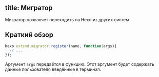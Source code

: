 title: Мигратор
---
Мигратор позволяет переходить на Hexo из других систем.

## Краткий обзор

``` js
hexo.extend.migrator.register(name, function(args){
  // ...
});
```

Аргумент `args` передаётся в функцию. Этот аргумент будет содержать данные пользователя введённые в терминал.

